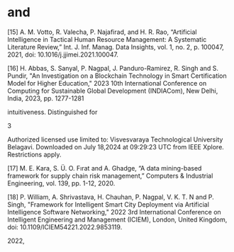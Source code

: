 # and

[15] A. M. Votto, R. Valecha, P. Najafirad, and H. R. Rao, “Artificial Intelligence in Tactical Human Resource Management: A Systematic Literature Review,” Int. J. Inf. Manag. Data Insights, vol. 1, no. 2, p. 100047, 2021, doi: 10.1016/j.jjimei.2021.100047.

[16] H. Abbas, S. Sanyal, P. Nagpal, J. Panduro-Ramirez, R. Singh and S. Pundir, "An Investigation on a Blockchain Technology in Smart Certification Model for Higher Education," 2023 10th International Conference on Computing for Sustainable Global Development (INDIACom), New Delhi, India, 2023, pp. 1277-1281

intuitiveness. Distinguished for

3

Authorized licensed use limited to: Visvesvaraya Technological University Belagavi. Downloaded on July 18,2024 at 09:29:23 UTC from IEEE Xplore. Restrictions apply.

[17] M. E. Kara, S. Ü. O. Fırat and A. Ghadge, “A data mining-based framework for supply chain risk management,” Computers & Industrial Engineering, vol. 139, pp. 1-12, 2020.

[18] P. William, A. Shrivastava, H. Chauhan, P. Nagpal, V. K. T. N and P. Singh, "Framework for Intelligent Smart City Deployment via Artificial Intelligence Software Networking," 2022 3rd International Conference on Intelligent Engineering and Management (ICIEM), London, United Kingdom, doi: 10.1109/ICIEM54221.2022.9853119.

2022,